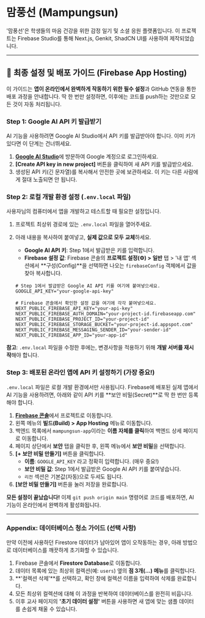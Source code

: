 # 맘풍선 (Mampungsun)

'맘풍선'은 학생들의 마음 건강을 위한 감정 일기 및 소셜 응원 플랫폼입니다. 이 프로젝트는 Firebase Studio를 통해 Next.js, Genkit, ShadCN UI를 사용하여 제작되었습니다.

---

## 🚀 최종 설정 및 배포 가이드 (Firebase App Hosting)

이 가이드는 **앱이 온라인에서 완벽하게 작동하기 위한 필수 설정**과 GitHub 연동을 통한 배포 과정을 안내합니다. 딱 한 번만 설정하면, 이후에는 코드를 push하는 것만으로 모든 것이 자동 처리됩니다.

### **Step 1: Google AI API 키 발급받기**

AI 기능을 사용하려면 Google AI Studio에서 API 키를 발급받아야 합니다. 이미 키가 있다면 이 단계는 건너뛰세요.

1.  [**Google AI Studio**](https://aistudio.google.com/app/apikey)에 방문하여 Google 계정으로 로그인하세요.
2.  **[Create API key in new project]** 버튼을 클릭하여 새 API 키를 발급받으세요.
3.  생성된 API 키(긴 문자열)를 복사해서 안전한 곳에 보관하세요. 이 키는 다른 사람에게 절대 노출되면 안 됩니다.

### **Step 2: 로컬 개발 환경 설정 (`.env.local` 파일)**

사용자님의 컴퓨터에서 앱을 개발하고 테스트할 때 필요한 설정입니다.

1.  프로젝트 최상위 경로에 있는 `.env.local` 파일을 열어주세요.
2.  아래 내용을 복사하여 붙여넣고, **실제 값으로 모두 교체**하세요.
    *   **Google AI API 키**: Step 1에서 발급받은 키를 입력합니다.
    *   **Firebase 설정 값**: Firebase 콘솔의 **프로젝트 설정(⚙️) > 일반** 탭 > '내 앱' 섹션에서 **구성(Config)**을 선택하면 나오는 `firebaseConfig` 객체에서 값을 찾아 복사합니다.

    ```
    # Step 1에서 발급받은 Google AI API 키를 여기에 붙여넣으세요.
    GOOGLE_API_KEY="your-google-api-key"

    # Firebase 콘솔에서 확인한 설정 값을 여기에 각각 붙여넣으세요.
    NEXT_PUBLIC_FIREBASE_API_KEY="your-api-key"
    NEXT_PUBLIC_FIREBASE_AUTH_DOMAIN="your-project-id.firebaseapp.com"
    NEXT_PUBLIC_FIREBASE_PROJECT_ID="your-project-id"
    NEXT_PUBLIC_FIREBASE_STORAGE_BUCKET="your-project-id.appspot.com"
    NEXT_PUBLIC_FIREBASE_MESSAGING_SENDER_ID="your-sender-id"
    NEXT_PUBLIC_FIREBASE_APP_ID="your-app-id"
    ```
**참고**: `.env.local` 파일을 수정한 후에는, 변경사항을 적용하기 위해 **개발 서버를 재시작**해야 합니다.

### **Step 3: 배포된 온라인 앱에 API 키 설정하기 (가장 중요!)**

`.env.local` 파일은 로컬 개발 환경에서만 사용됩니다. Firebase에 배포된 실제 앱에서 AI 기능을 사용하려면, 아래와 같이 API 키를 **보안 비밀(Secret)**로 딱 한 번만 등록해야 합니다.

1.  [**Firebase 콘솔**](https://console.firebase.google.com/)에서 프로젝트로 이동합니다.
2.  왼쪽 메뉴의 **빌드(Build) > App Hosting** 메뉴로 이동합니다.
3.  백엔드 목록에서 `mampungsun-app`이라는 **이름 자체를 클릭**하여 백엔드 상세 페이지로 이동합니다.
4.  페이지 상단에서 **보안** 탭을 클릭한 후, 왼쪽 메뉴에서 **보안 비밀**을 선택합니다.
5.  **[+ 보안 비밀 만들기]** 버튼을 클릭합니다.
    *   **이름**: `GOOGLE_API_KEY` 라고 정확히 입력합니다. (매우 중요!)
    *   **보안 비밀 값**: Step 1에서 발급받은 Google AI API 키를 붙여넣습니다.
    *   `리전` 섹션은 기본값(자동)으로 두셔도 됩니다.
6.  **[보안 비밀 만들기]** 버튼을 눌러 저장을 완료합니다.

**모든 설정이 끝났습니다!** 이제 `git push origin main` 명령어로 코드를 배포하면, AI 기능이 온라인에서 완벽하게 활성화됩니다.

---

### **Appendix: 데이터베이스 청소 가이드 (선택 사항)**
만약 이전에 사용하던 Firestore 데이터가 남아있어 앱이 오작동하는 경우, 아래 방법으로 데이터베이스를 깨끗하게 초기화할 수 있습니다.

1.  Firebase 콘솔에서 **Firestore Database**로 이동합니다.
2.  데이터 목록에 있는 최상위 컬렉션(예: `users`) 옆의 **점 3개(...) 메뉴**를 클릭합니다.
3.  **'컬렉션 삭제'**를 선택하고, 확인 창에 컬렉션 이름을 입력하여 삭제를 완료합니다.
4.  모든 최상위 컬렉션에 대해 이 과정을 반복하여 데이터베이스를 완전히 비웁니다.
5.  이후 교사 페이지의 **'초기 데이터 설정'** 버튼을 사용하면 새 앱에 맞는 샘플 데이터를 손쉽게 채울 수 있습니다.
